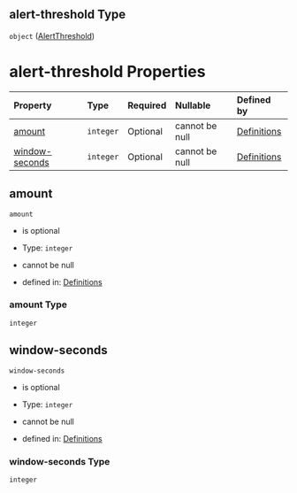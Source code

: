 ## alert-threshold Type

`object` ([AlertThreshold](definitions-definitions-fortasentinel-properties-alertthreshold.md))

# alert-threshold Properties

| Property                          | Type      | Required | Nullable       | Defined by                                                                                                                                                                                              |
| :-------------------------------- | :-------- | :------- | :------------- | :------------------------------------------------------------------------------------------------------------------------------------------------------------------------------------------------------ |
| [amount](#amount)                 | `integer` | Optional | cannot be null | [Definitions](definitions-definitions-fortasentinel-properties-alertthreshold-properties-amount.md "#/definitions/fortaSentinel/properties/alert-threshold/properties/amount")                 |
| [window-seconds](#window-seconds) | `integer` | Optional | cannot be null | [Definitions](definitions-definitions-fortasentinel-properties-alertthreshold-properties-window-seconds.md "#/definitions/fortaSentinel/properties/alert-threshold/properties/window-seconds") |

## amount



`amount`

*   is optional

*   Type: `integer`

*   cannot be null

*   defined in: [Definitions](definitions-definitions-fortasentinel-properties-alertthreshold-properties-amount.md "#/definitions/fortaSentinel/properties/alert-threshold/properties/amount")

### amount Type

`integer`

## window-seconds



`window-seconds`

*   is optional

*   Type: `integer`

*   cannot be null

*   defined in: [Definitions](definitions-definitions-fortasentinel-properties-alertthreshold-properties-window-seconds.md "#/definitions/fortaSentinel/properties/alert-threshold/properties/window-seconds")

### window-seconds Type

`integer`
